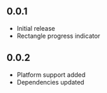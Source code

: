 ## 0.0.1

* Initial release
* Rectangle progress indicator

## 0.0.2

* Platform support added
* Dependencies updated
